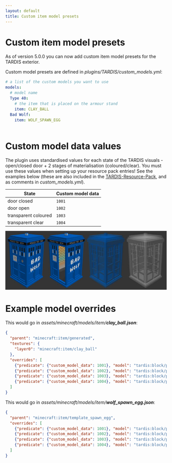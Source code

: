```yaml
---
layout: default
title: Custom item model presets
---
```


# Custom item model presets

As of version 5.0.0 you can now add custom item model presets for the TARDIS exterior.

Custom model presets are defined in _plugins/TARDIS/custom\_models.yml_:

```yaml
# a list of the custom models you want to use
models:
  # model name
  Type 40:
    # the item that is placed on the armour stand
    item: CLAY_BALL
  Bad Wolf:
    item: WOLF_SPAWN_EGG
    
```

# Custom model data values

The plugin uses standardised values for each state of the TARDIS visuals - open/closed door + 2 stages of materialisation (coloured/clear). You must use these values when setting up your resource pack entries! See the examples below (these are also included in the [TARDIS-Resource-Pack](https://github.com/eccentricdevotion/TARDIS-Resource-Pack), and as comments in _custom\_models.yml_).

| State                | Custom model data |
| -------------------- | ----------------- |
| door closed          | `1001`            |
| door open            | `1002`            |
| transparent coloured | `1003`            |
| transparent clear    | `1004`            |

![Custom model states](images/docs/custom_model_states.jpg)

# Example model overrides

This would go in _assets/minecraft/models/item/**clay\_ball.json**_:

```json
{
  "parent": "minecraft:item/generated",
  "textures": {
    "layer0": "minecraft:item/clay_ball"
  },
  "overrides": [
    {"predicate": {"custom_model_data": 1001}, "model": "tardis:block/police_box/type_40_closed"},
    {"predicate": {"custom_model_data": 1002}, "model": "tardis:block/police_box/type_40_open"},
    {"predicate": {"custom_model_data": 1003}, "model": "tardis:block/police_box/type_40_stained"},
    {"predicate": {"custom_model_data": 1004}, "model": "tardis:block/police_box/type_40_glass"}
  ]
}
```

This would go in _assets/minecraft/models/item/**wolf\_spawn\_egg.json**_:

```json
{
  "parent": "minecraft:item/template_spawn_egg",
  "overrides": [
    {"predicate": {"custom_model_data": 1001}, "model": "tardis:block/police_box/bad_wolf_closed"},
    {"predicate": {"custom_model_data": 1002}, "model": "tardis:block/police_box/bad_wolf_open"},
    {"predicate": {"custom_model_data": 1003}, "model": "tardis:block/police_box/bad_wolf_stained"},
    {"predicate": {"custom_model_data": 1004}, "model": "tardis:block/police_box/bad_wolf_glass"}
  ]
}
```